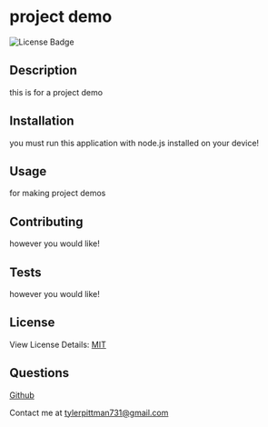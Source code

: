 
  # project demo
  ![License Badge](https://img.shields.io/badge/license-MIT-blue)
  ## Description
  this is for a project demo
  ## Installation
  you must run this application with node.js installed on your device!
  ## Usage
  for making project demos
  ## Contributing
  however you would like!
  ## Tests
  however you would like!
  ## License
  View License Details: [MIT](http://choosealicense.com/licenses/mit/)
  ## Questions
  [Github](https://github.com/pisko23) 

  Contact me at tylerpittman731@gmail.com
  